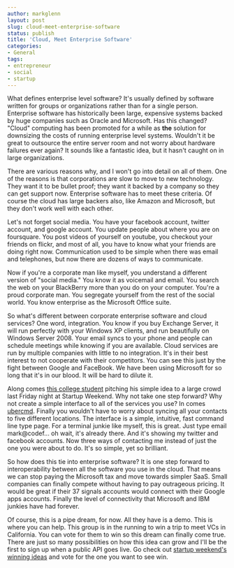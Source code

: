 ```yaml
---
author: markglenn
layout: post
slug: cloud-meet-enterprise-software
status: publish
title: 'Cloud, Meet Enterprise Software'
categories:
- General
tags:
- entrepreneur
- social
- startup
---
```


What defines enterprise level software? It's usually defined by software
written for groups or organizations rather than for a single person.
Enterprise software has historically been large, expensive systems
backed by huge companies such as Oracle and Microsoft. Has this changed?
"Cloud" computing has been promoted for a while as **the** solution for
downsizing the costs of running enterprise level systems. Wouldn't it be
great to outsource the entire server room and not worry about hardware
failures ever again? It sounds like a fantastic idea, but it hasn't
caught on in large organizations.

<!--more-->

There are various reasons why, and I
won't go into detail on all of them. One of the reasons is that
corporations are slow to move to new technology. They want it to be
bullet proof; they want it backed by a company so they can get support
now. Enterprise software has to meet these criteria. Of course the cloud
has large backers also, like Amazon and Microsoft, but they don't work
well with each other.

Let's not forget social media. You have your
facebook account, twitter account, and google account. You update people
about where you are on foursquare. You post videos of yourself on
youtube, you checkout your friends on flickr, and most of all, you have
to know what your friends are doing right now. Communication used to be
simple when there was email and telephones, but now there are dozens of
ways to communicate.

Now if you're a corporate man like myself, you
understand a different version of "social media." You know it as
voicemail and email. You search the web on your BlackBerry more than you
do on your computer. You're a proud corporate man. You segregate
yourself from the rest of the social world. You know enterprise as the
Microsoft Office suite.

So what's different between corporate enterprise
software and cloud services? One word, integration. You know if you buy
Exchange Server, it will run perfectly with your Windows XP clients, and
run beautifully on Windows Server 2008. Your email syncs to your phone
and people can schedule meetings while knowing if you are available.
Cloud services are run by multiple companies with little to no
integration. It's in their best interest to not cooperate with their
competitors. You can see this just by the fight between Google and
FaceBook. We have been using Microsoft for so long that it's in our
blood. It will be hard to dilute it.

Along comes [this college student](http://twitter.com/#!/colinmyoung) 
pitching his simple idea to
a large crowd last Friday night at Startup Weekend. Why not take one
step forward? Why not create a simple interface to all of the services
you use? In comes [ubercmd](http://ubercmd.com/). Finally you wouldn't
have to worry about syncing all your contacts to five different
locations. The interface is a simple, intuitive, fast command line type
page. For a terminal junkie like myself, this is great. Just type email
mark@codef... oh wait, it's already there. And it's showing my twitter
and facebook accounts. Now three ways of contacting me instead of just
the one you were about to do. It's so simple, yet so brilliant.

So how
does this tie into enterprise software? It is one step forward to
interoperability between all the software you use in the cloud. That
means we can stop paying the Microsoft tax and move towards simpler
SaaS. Small companies can finally compete without having to pay
outrageous pricing. It would be great if their 37 signals accounts would
connect with their Google apps accounts. Finally the level of
connectivity that Microsoft and IBM junkies have had forever. 

Of course,
this is a pipe dream, for now. All they have is a demo. This is where
you can help. This group is in the running to win a trip to meet VCs in
California. You can vote for them to win so this dream can finally come
true. There are just so many possibilities on how this idea can grow and
I'll be the first to sign up when a public API goes live. Go check out
[startup weekend's winning ideas](http://globalstartupbattle.com/vote/)
and vote for the one you want to see win.

